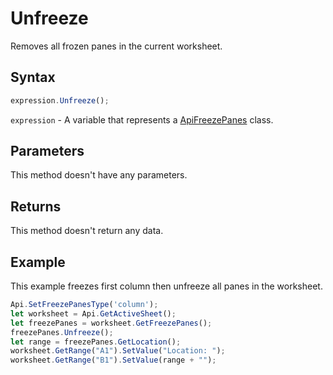 # Unfreeze

Removes all frozen panes in the current worksheet.

## Syntax

```javascript
expression.Unfreeze();
```

`expression` - A variable that represents a [ApiFreezePanes](../ApiFreezePanes.md) class.

## Parameters

This method doesn't have any parameters.

## Returns

This method doesn't return any data.

## Example

This example freezes first column then unfreeze all panes in the worksheet.

```javascript editor-
Api.SetFreezePanesType('column');
let worksheet = Api.GetActiveSheet();
let freezePanes = worksheet.GetFreezePanes();
freezePanes.Unfreeze();
let range = freezePanes.GetLocation();
worksheet.GetRange("A1").SetValue("Location: ");
worksheet.GetRange("B1").SetValue(range + "");
```
